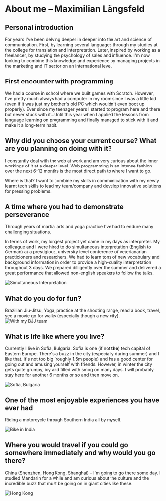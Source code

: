 # About me – Maximilian Längsfeld

## Personal introduction
For years I've been delving deeper in deeper into the art and science of communication. First, by learning several languages through my studies at the college for translation and interpretation. Later, inspired by working as a freelancer, by studying the psychology of sales and influence. I'm now looking to combine this knowledge and experience by managing projects in the marketing and IT sector on an international level.

## First encounter with programming
We had a course in school where we built games with Scratch. However, I've pretty much always had a computer in my room since I was a little kid (even if it was just my brother's old PC which wouldn't even boot up properly). Ever since my teenager years I started to program here and there but never stuck with it...Until this year when I applied the lessons from language learning on programming and finally managed to stick with it and make it a long-term habit.

## Why did you choose your current course? What are you planning on doing with it?
I constantly deal with the web at work and am very curious about the inner workings of it at a deeper level. Web programming in an intense fashion over the next 6-12 months is the most direct path to where I want to go.

Where is that? I want to combine my skills in communication with my newly learnt tech skills to lead my team/company and develop innovative solutions for pressing problems.

## A time where you had to demonstrate perseverance
Through years of martial arts and yoga practice I've had to endure many challenging situations.

In terms of work, my longest project yet came in my days as interpreter. My colleague and I were hired to do simultaneous interpretation (English to German) at a prestigious, university level conference of veterianarian practicioners and researchers. We had to learn tons of new vocabulary and background information in order to provide a high-quality interpretation throughout 3 days. We prepared dilligently over the summer and delivered a great performance that allowed non-english speakers to follow the talks.

![Simultaneous Interpretation](https://c1.staticflickr.com/6/5726/20921705129_27affa281f_b.jpg)

## What do you do for fun?
 Brazilian Jiu-Jitsu, Yoga, practice at the shooting range, read a book, travel, see a movie go for walks (especially though a new city).
![With my BJJ team](https://scontent-sof1-1.xx.fbcdn.net/v/t1.0-9/14956013_1524247287590680_9199206311347168027_n.jpg?_nc_cat=0&oh=0b1699403f5c594715cf2ec05ea07696&oe=5BDFD4E2)

## What is life like where you live?
Currently I live in Sofia, Bulgaria. Sofia is one (if not **the**) tech capital of Eastern Europe. There's a buzz in the city (especially during summer) and I like that. It's not too big (roughly 1.5m people) and has a good center for going out and amusing yourself with friends. However, in winter the city gets quite grumpy, icy and filled with smog on many days. I will probably stay here for another 6 months or so and then move on.

![Sofia, Bulgaria](https://upload.wikimedia.org/wikipedia/commons/8/8f/Downtown_Sofia_Boby_Dimitrov_1.jpg)

## One of the most enjoyable experiences you have ever had
 Riding a motorcycle through Southern India all by myself. 

![Bike in India](https://scontent-sof1-1.xx.fbcdn.net/v/t1.0-9/10896904_1039902156025198_6227927717667384698_n.jpg?_nc_cat=0&oh=427cca9beed69038b9bd0f526c91a691&oe=5BE38220)

## Where you would travel if you could go somewhere immediately and why would you go there?
China (Shenzhen, Hong Kong, Shanghai) – I'm going to go there some day. I studied Mandarin for a while and am curious about the culture and the incredible buzz that must be going on in giant cities like these.

![Hong Kong](https://cdn.pixabay.com/photo/2017/08/24/20/30/hong-kong-2678269_960_720.jpg)